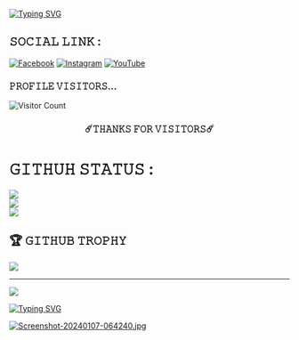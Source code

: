 [![Typing SVG](https://readme-typing-svg.demolab.com?font=Fira+Code&size=50&duration=5555&pause=3000&color=F724738D&random=false&width=435&height=100&lines=HI+I+AM+AKASH)](https://git.io/typing-svg)

## 𝚂𝙾𝙲𝙸𝙰𝙻 𝙻𝙸𝙽𝙺 :
[![Facebook](https://img.shields.io/badge/Facebook-%231877F2.svg?logo=Facebook&logoColor=white)](https://www.facebook.com/profile.php?id=100076838078407&mibextid=ZbWKwL) [![Instagram](https://img.shields.io/badge/Instagram-%23E4405F.svg?logo=Instagram&logoColor=white)](https://instagram.com/itsrimon.143) [![YouTube](https://img.shields.io/badge/YouTube-%23FF0000.svg?logo=YouTube&logoColor=white)](https://youtube.com/@@bdcybertech?si=3kOSu1WYozCQPKfF) 

### 𝙿𝚁𝙾𝙵𝙸𝙻𝙴 𝚅𝙸𝚂𝙸𝚃𝙾𝚁𝚂... 
 
![Visitor Count](https://profile-counter.glitch.me/{RIMON-143}/count.svg)
<br />
<div align="center"> 
<h3>☄️𝚃𝙷𝙰𝙽𝙺𝚂 𝙵𝙾𝚁 𝚅𝙸𝚂𝙸𝚃𝙾𝚁𝚂☄️ </h3>
</div>

# 𝙶𝙸𝚃𝙷𝚄𝙷 𝚂𝚃𝙰𝚃𝚄𝚂 :
![](https://github-readme-stats.vercel.app/api?username=RIMON-143&theme=radical&hide_border=true&include_all_commits=true&count_private=true)<br/>
![](https://github-readme-streak-stats.herokuapp.com/?user=RIMON-143&theme=radical&hide_border=true)<br/>
![](https://github-readme-stats.vercel.app/api/top-langs/?username=RIMON-143&theme=radical&hide_border=true&include_all_commits=true&count_private=true&layout=compact)

## 🏆 𝙶𝙸𝚃𝙷𝚄𝙱 𝚃𝚁𝙾𝙿𝙷𝚈
![](https://github-profile-trophy.vercel.app/?username=RIMON-143&theme=radical&no-frame=false&no-bg=false&margin-w=4)

---
[![](https://visitcount.itsvg.in/api?id=RIMON-143&icon=0&color=0)](https://visitcount.itsvg.in)

<!-- Proudly created with GPRM ( https://gprm.itsvg.in ) -->


[![Typing SVG](https://readme-typing-svg.herokuapp.com?font=Fira+Code&size=30&pause=1000&color=34F72A&random=false&width=435&lines=%F0%9D%9A%83%F0%9D%99%B7%F0%9D%99%B0%F0%9D%99%BD%F0%9D%99%BA+%F0%9D%9A%88%F0%9D%99%BE%F0%9D%9A%84)](https://git.io/typing-svg)


[![Screenshot-20240107-064240.jpg](https://i.postimg.cc/QMFXNQBN/Screenshot-20240107-064240.jpg)](https://postimg.cc/94j3Jqts)
